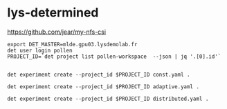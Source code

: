 # lys-determined

  https://github.com/jear/my-nfs-csi
  
```
export DET_MASTER=mlde.gpu03.lysdemolab.fr
det user login pollen
PROJECT_ID=`det project list pollen-workspace  --json | jq '.[0].id'`


det experiment create --project_id $PROJECT_ID const.yaml .

det experiment create --project_id $PROJECT_ID adaptive.yaml .

det experiment create --project_id $PROJECT_ID distributed.yaml .
```
